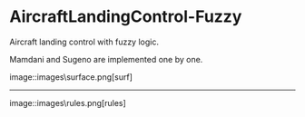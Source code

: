 # AircraftLandingControl-Fuzzy

Aircraft landing control with fuzzy logic.

Mamdani and Sugeno are implemented one by one.


image::images\surface.png[surf]

----

image::images\rules.png[rules]